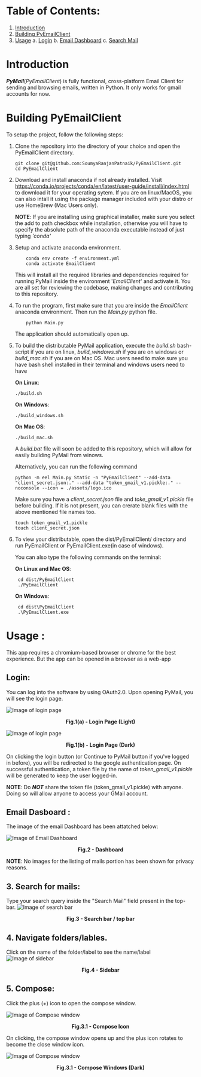 # Table of Contents:
1. [Introduction](#intro)
2. [Building PyEmailClient](#build)
3. [Usage](#usage)
	a. [Login](#login)
	b. [Email Dashboard](#dash)
	c. [Search Mail](#search)
# Introduction <a id="intro"></a>

**_PyMail_**(_PyEmailClient_) is fully functional, cross-platform Email Client for sending and browsing emails, written in Python. It only works for gmail accounts for now.

# Building PyEmailClient <a id="build"></a>

To setup the project, follow the following steps:

1.  Clone the repository into the directory of your choice and open the PyEmailClient directory.

        git clone git@github.com:SoumyaRanjanPatnaik/PyEmailClient.git
        cd PyEmailClient

2.  Download and install anaconda if not already installed. Visit https://conda.io/projects/conda/en/latest/user-guide/install/index.html to download it for your operating sytem. If you are on linux/MacOS, you can also intall it using the package manager included with your distro or use HomeBrew (Mac Users only).

	**NOTE**: If you are installing using graphical installer, make sure you select the add to path checkbox while installation, otherwise you will have to specify the absolute path of the anaconda executable instead of just typing _'conda'_

3.  Setup and activate anaconda environment.

        	conda env create -f environment.yml
        	conda activate EmailClient

    This will install all the required libraries and dependencies required for running PyMail inside the environment '_EmailClient_' and activate it. You are all set for reviewing the codebase, making changes and contributing to this repository.

4.  To run the program, first make sure that you are inside the _EmailClient_ anaconda environment. Then run the _Main.py_ python file.

        	python Main.py

    The application should automatically open up.

5.  To build the distributable PyMail application, execute the _build.sh_ bash-script if you are on linux, _build_windows.sh_ if you are on windows or _build_mac.sh_ if you are on Mac OS. Mac users need to make sure you have bash shell installed in their terminal and windows users need to have 

	**On Linux**:

        ./build.sh

	**On Windows**:

		./build_windows.sh

	**On Mac OS**:

		./build_mac.sh
			

    A _build.bat_ file will soon be added to this repository, which will allow for easily building PyMail from winows.

	Alternatively, you can run the following command

		python -m eel Main.py Static -n "PyEmailClient" --add-data "client_secret.json:." --add-data "token_gmail_v1.pickle:." --noconsole --icon = ./assets/logo.ico

	Make sure you have a _client_secret.json_ file and _toke_gmail_v1.pickle_ file before building. If it is not present, you can crerate blank files with the above mentioned file names too.

    	touch token_gmail_v1.pickle
    	touch client_secret.json

6. To view your distributable, open the dist/PyEmailClient/ directory and run PyEmailClient or PyEmailClient.exe(in case of windows).

	You can also type the following commands on the terminal:

	**On Linux and Mac OS**:
		
		cd dist/PyEmailClient
		./PyEmailClient

	**On Windows**:

		cd dist\PyEmailClient
		.\PyEmailClient.exe


# Usage <a id="usage"></a>:

This app requires a chromium-based browser or chrome for the best experience. But the app can be opened in a browser as a web-app

## Login:

You can log into the software by using OAuth2.0. Upon opening PyMail, you will see the login page. 

![Image of login page](./assets/readme/login_light.png)
<figcaption align = "center"><b>Fig.1(a) - Login Page (Light)</b></figcaption>

![Image of login page](./assets/readme/login_before_dark.png)
<figcaption align = "center"><b>Fig.1(b) - Login Page (Dark)</b></figcaption>

On clicking the login button (or Continue to PyMail button if you've logged in before), you will be redirected to the google authentication page. On successful authentication, a token file by the name of _token_gmail_v1.pickle_ will be generated to keep the user logged-in.


**NOTE**: Do **_NOT_** share the token file (token_gmail_v1.pickle) with anyone. Doing so will allow anyone to access your GMail account.

## Email Dasboard <a id = "dash"></a>:
The image of the email Dashboard has been attatched below:

![Image of Email Dashboard](./assets/readme/dashboard_dark.png)
<figcaption align = "center"><b>Fig.2 - Dashboard </b></figcaption>

**NOTE**: No images for the listing of mails portion has been shown for privacy reasons.

## 3. Search for mails<a id = "search"></a>:
Type your search query inside the "Search Mail" field present in the top-bar.
![Image of search bar](./assets/readme/search_dark.png)
<figcaption align = "center"><b>Fig.3 - Search bar / top bar </b></figcaption>

## 4. Navigate folders/lables.
Click on the name of the folder/label to see the name/label 
![Image of sidebar](./assets/readme/labels_dark.png)
<figcaption align = "center"><b>Fig.4 - Sidebar </b></figcaption>

## 5. Compose:
Click the plus (+) icon to open the compose window.

![Image of Compose window](./assets/readme/compose_icon_dark.png)
<figcaption align = "center"><b>Fig.3.1 - Compose Icon </b></figcaption>

On clicking, the compose window opens up and the plus icon rotates to become the close window icon.

![Image of Compose window](./assets/readme/compose_dark.png)
<figcaption align = "center"><b>Fig.3.1 - Compose Windows (Dark)</b></figcaption>

